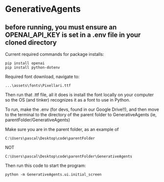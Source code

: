 # GenerativeAgents

## before running, you must ensure an OPENAI_API_KEY is set in a .env file in your cloned directory

Current required commands for package installs:
```
pip install openai
pip install python-dotenv
```

Required font download, navigate to:
```
...\assets\fonts\Pixellari.ttf
```
Then run that .ttf file, all it does is install the font locally on your computer so the OS (and tinker) recognizes it as a font to use in Python.

To run, make the .env (for devs, found in our Google Drive!!), and then move to the terminal to the directory of the parent folder to GenerativeAgents (ie, parentFolder/GenerativeAgents)

Make sure you are in the parent folder, as an example of
```
C:\Users\pascal\Desktop\code\parentFolder
```
NOT
```
C:\Users\pascal\Desktop\code\parentFolder\GenerativeAgents
```

Then run this code to start the program:
```
python -m GenerativeAgents.ui.initial_screen
```
